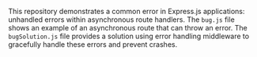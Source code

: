 This repository demonstrates a common error in Express.js applications: unhandled errors within asynchronous route handlers.  The `bug.js` file shows an example of an asynchronous route that can throw an error.  The `bugSolution.js` file provides a solution using error handling middleware to gracefully handle these errors and prevent crashes.